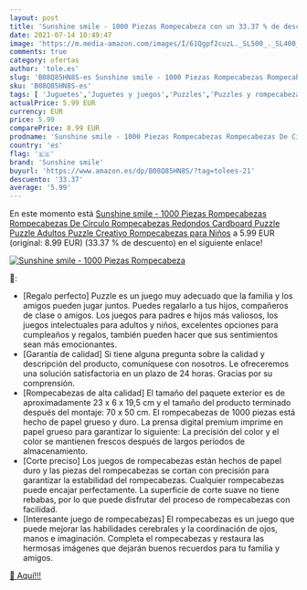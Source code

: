 ```yaml
---
layout: post
title: 'Sunshine smile - 1000 Piezas Rompecabeza con un 33.37 % de descuento'
date: 2021-07-14 10:49:47
image: 'https://m.media-amazon.com/images/I/61Qgpf2cuzL._SL500_._SL400_.jpg'
comments: true
category: ofertas
author: 'tole.es'
slug: 'B08Q85HN8S-es Sunshine smile - 1000 Piezas Rompecabezas Rompecabezas De...'
sku: 'B08Q85HN8S-es'
tags: [ 'Juguetes','Juguetes y juegos','Puzzles','Puzzles y rompecabezas','puzzle','rompecabezas','sunshine smile', ]
actualPrice: 5.99 EUR
currency: EUR
price: 5.99
comparePrice: 8.99 EUR
prodname: 'Sunshine smile - 1000 Piezas Rompecabezas Rompecabezas De Círculo Rompecabezas Redondos Cardboard Puzzle Puzzle Adultos Puzzle Creativo Rompecabezas para Niños'
country: 'es'
flag: '🇪🇸'
brand: 'Sunshine smile'
buyurl: 'https://www.amazon.es/dp/B08Q85HN8S/?tag=tolees-21'
descuento: '33.37'
average: '5.99'
---
```


En este momento está [Sunshine smile - 1000 Piezas Rompecabezas Rompecabezas De Círculo Rompecabezas Redondos Cardboard Puzzle Puzzle Adultos Puzzle Creativo Rompecabezas para Niños](https://www.amazon.es/dp/B08Q85HN8S/?tag=tolees-21) a 5.99 EUR (original: 8.99 EUR) (33.37 %  de descuento) en el siguiente enlace!

[![Sunshine smile - 1000 Piezas Rompecabeza](https://m.media-amazon.com/images/I/61Qgpf2cuzL._SL500_._SL400_.jpg)](https://www.amazon.es/dp/B08Q85HN8S/?tag=tolees-21)

🔎:

- [Regalo perfecto] Puzzle es un juego muy adecuado que la familia y los amigos pueden jugar juntos. Puedes regalarlo a tus hijos, compañeros de clase o amigos. Los juegos para padres e hijos más valiosos, los juegos intelectuales para adultos y niños, excelentes opciones para cumpleaños y regalos, también pueden hacer que sus sentimientos sean más emocionantes.
- [Garantía de calidad] Si tiene alguna pregunta sobre la calidad y descripción del producto, comuníquese con nosotros. Le ofreceremos una solución satisfactoria en un plazo de 24 horas. Gracias por su comprensión.
- [Rompecabezas de alta calidad] El tamaño del paquete exterior es de aproximadamente 23 x 6 x 19,5 cm y el tamaño del producto terminado después del montaje: 70 x 50 cm. El rompecabezas de 1000 piezas está hecho de papel grueso y duro. La prensa digital premium imprime en papel grueso para garantizar lo siguiente: La precisión del color y el color se mantienen frescos después de largos períodos de almacenamiento.
- [Corte preciso] Los juegos de rompecabezas están hechos de papel duro y las piezas del rompecabezas se cortan con precisión para garantizar la estabilidad del rompecabezas. Cualquier rompecabezas puede encajar perfectamente. La superficie de corte suave no tiene rebabas, por lo que puede disfrutar del proceso de rompecabezas con facilidad.
- [Interesante juego de rompecabezas] El rompecabezas es un juego que puede mejorar las habilidades cerebrales y la coordinación de ojos, manos e imaginación. Completa el rompecabezas y restaura las hermosas imágenes que dejarán buenos recuerdos para tu familia y amigos.

[🛒 Aquí!!!](https://www.amazon.es/dp/B08Q85HN8S/?tag=tolees-21)
